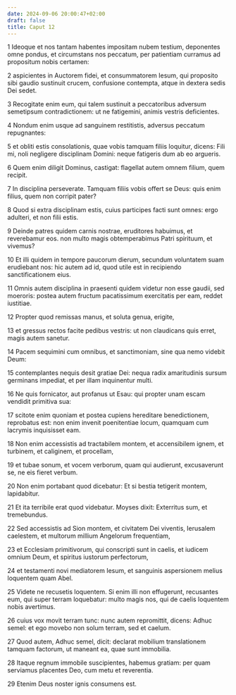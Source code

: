 ```yaml
---
date: 2024-09-06 20:00:47+02:00
draft: false
title: Caput 12
---
```





1 Ideoque et nos tantam habentes impositam nubem testium, deponentes omne pondus, et circumstans nos peccatum, per patientiam curramus ad propositum nobis certamen:

2 aspicientes in Auctorem fidei, et consummatorem Iesum, qui proposito sibi gaudio sustinuit crucem, confusione contempta, atque in dextera sedis Dei sedet.

3 Recogitate enim eum, qui talem sustinuit a peccatoribus adversum semetipsum contradictionem: ut ne fatigemini, animis vestris deficientes.

4 Nondum enim usque ad sanguinem restitistis, adversus peccatum repugnantes:

5 et obliti estis consolationis, quae vobis tamquam filiis loquitur, dicens: Fili mi, noli negligere disciplinam Domini: neque fatigeris dum ab eo argueris.

6 Quem enim diligit Dominus, castigat: flagellat autem omnem filium, quem recipit.

7 In disciplina perseverate. Tamquam filiis vobis offert se Deus: quis enim filius, quem non corripit pater?

8 Quod si extra disciplinam estis, cuius participes facti sunt omnes: ergo adulteri, et non filii estis.

9 Deinde patres quidem carnis nostrae, eruditores habuimus, et reverebamur eos. non multo magis obtemperabimus Patri spirituum, et vivemus?

10 Et illi quidem in tempore paucorum dierum, secundum voluntatem suam erudiebant nos: hic autem ad id, quod utile est in recipiendo sanctificationem eius.

11 Omnis autem disciplina in praesenti quidem videtur non esse gaudii, sed moeroris: postea autem fructum pacatissimum exercitatis per eam, reddet iustitiae.

12 Propter quod remissas manus, et soluta genua, erigite,

13 et gressus rectos facite pedibus vestris: ut non claudicans quis erret, magis autem sanetur.

14 Pacem sequimini cum omnibus, et sanctimoniam, sine qua nemo videbit Deum:

15 contemplantes nequis desit gratiae Dei: nequa radix amaritudinis sursum germinans impediat, et per illam inquinentur multi.

16 Ne quis fornicator, aut profanus ut Esau: qui propter unam escam vendidit primitiva sua:

17 scitote enim quoniam et postea cupiens hereditare benedictionem, reprobatus est: non enim invenit poenitentiae locum, quamquam cum lacrymis inquisisset eam.

18 Non enim accessistis ad tractabilem montem, et accensibilem ignem, et turbinem, et caliginem, et procellam,

19 et tubae sonum, et vocem verborum, quam qui audierunt, excusaverunt se, ne eis fieret verbum.

20 Non enim portabant quod dicebatur: Et si bestia tetigerit montem, lapidabitur.

21 Et ita terribile erat quod videbatur. Moyses dixit: Exterritus sum, et tremebundus.

22 Sed accessistis ad Sion montem, et civitatem Dei viventis, Ierusalem caelestem, et multorum millium Angelorum frequentiam,

23 et Ecclesiam primitivorum, qui conscripti sunt in caelis, et iudicem omnium Deum, et spiritus iustorum perfectorum,

24 et testamenti novi mediatorem Iesum, et sanguinis aspersionem melius loquentem quam Abel.

25 Videte ne recusetis loquentem. Si enim illi non effugerunt, recusantes eum, qui super terram loquebatur: multo magis nos, qui de caelis loquentem nobis avertimus.

26 cuius vox movit terram tunc: nunc autem repromittit, dicens: Adhuc semel: et ego movebo non solum terram, sed et caelum.

27 Quod autem, Adhuc semel, dicit: declarat mobilium translationem tamquam factorum, ut maneant ea, quae sunt immobilia.

28 Itaque regnum immobile suscipientes, habemus gratiam: per quam serviamus placentes Deo, cum metu et reverentia.

29 Etenim Deus noster ignis consumens est.

